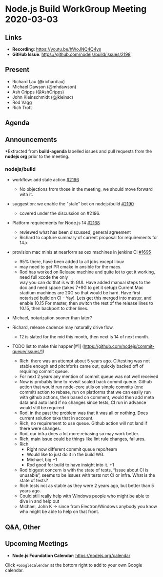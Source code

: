 ﻿# Node.js  Build WorkGroup Meeting 2020-03-03

## Links

* **Recording**:  https://youtu.be/hWoJNQ4Q4ys
* **GitHub Issue**: https://github.com/nodejs/build/issues/2198

## Present

* Richard Lau (@richardlau)
* Michael Dawson (@mhdawson)
* Ash Cripps (@AshCripps)
* John Kleinschmidt (@jkleinsc)
* Rod Vagg
* Rich Trott

## Agenda

## Announcements
 
*Extracted from **build-agenda** labelled issues and pull requests from the **nodejs org** prior to the meeting.

### nodejs/build

* workflow: add stale action [#2196](https://github.com/nodejs/build/pull/2196)
  * No objections from those in the meeting, we should move forward with it.

* suggestion: we enable the "stale" bot on nodejs/build 
[#2190](https://github.com/nodejs/build/issues/2190)
  * covered under the discussion on #2196.


* Platform requirements for Node.js 14 [#2168](https://github.com/nodejs/build/issues/2168)
  * reviewed what has been discussed, general agreement
  * Richard to capture summary of current proposal for requirements for 14.x

* provision mac minis at nearform as osx machines in jenkins CI 
[#1695](https://github.com/nodejs/build/issues/1695)
   * 95% there, have been added to all jobs except libuv
   * may need to get PR cmake in ansible for the macs.
   * Rod has worked on Release machine and quite lot to get it working, need full xcode the only   
  way you can do that is with GUI. Have added manual steps to the doc and need space (takes 
  7+9G to get it setup)  Current Mac stadium machines are 20G so that would be hard.
  Have first notarised build on CI - Yay!.  Lets get this merged into master, and enable 10.15
  For master, then switch the rest of the release lines to 10.15, then backport to other lines.
* Michael, notarization sooner than later?
* Richard, release cadence may naturally drive flow.
  * 12 is slated for the mid this month, then next is 14 of next month.

* TODO list to make this happen[#1] (https://github.com/nodejs/commit-queue/issues/1)
  * Rich: there was an attempt about 5 years ago. CI/testing was not stable enough and pitchforks 
    came out, quickly backed off of requiring commit queue.
  * For next 2 years any mention of commit queue was not well received
  * Now is probably time to revisit scaled back commit queue. Github action that would run
    node-core utils on simple commits (one commit) action to rebase, run on platforms that we 
    can easily run with github actions, then based on comment, would then add meta data and 
    auto land if no changes since tests,  CI run in advance would still be required
  * Rod, in the past the problem was that it was all or nothing. Does current solution take that
    in account.
  * Rich, no requirement to use queue.  Github action will not land if there were changes.
  * Rod, our infra does a lot more rebasing so may work better.
  * Rich, main issue could be things like lint rule changes, failures.
  * Rich 
    * Right now different commit queue repo/team
    * Would like to just do it in the build WG.
    * Michael, big +1
    * Rod good for build to have insight into it. +1
  * Rod biggest concern is with the state of tests, “Issue about CI is unusable”, seems to be
    Issues with tests not CI or infra. What is the state of tests?
  * Rich tests not as stable as they were 2 years ago, but better than 5 years ago.
  * Could still really help with Windows people who might be able to dive in and help out
  * Michael, John K -> since from Electron/Windows anybody you know who might be able to 
    help on that front.

## Q&A, Other

## Upcoming Meetings

* **Node.js Foundation Calendar**: https://nodejs.org/calendar

Click `+GoogleCalendar` at the bottom right to add to your own Google calendar.
